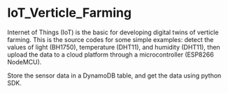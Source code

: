 # IoT_Verticle_Farming

Internet of Things (IoT) is the basic for developing digital twins of verticle farming. This is the source codes for some simple examples: detect the values of light (BH1750), temperature (DHT11), and humidity (DHT11), then upload the data to a cloud platform through a microcontroller (ESP8266 NodeMCU).

Store the sensor data in a DynamoDB table, and get the data using python SDK.
